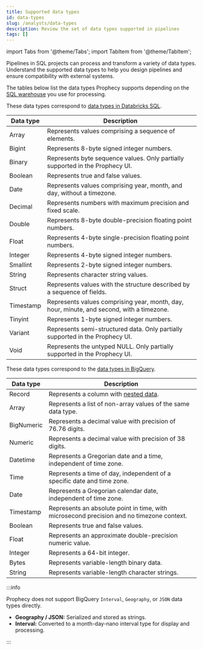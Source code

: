 ```yaml
---
title: Supported data types
id: data-types
slug: /analysts/data-types
description: Review the set of data types supported in pipelines
tags: []
---
```


import Tabs from '@theme/Tabs';
import TabItem from '@theme/TabItem';

Pipelines in SQL projects can process and transform a variety of data types. Understand the supported data types to help you design pipelines and ensure compatibility with external systems.

The tables below list the data types Prophecy supports depending on the [SQL warehouse](/administration/fabrics/prophecy-fabrics/) you use for processing.

<Tabs>
<TabItem value="Databricks" label="Databricks">

These data types correspond to [data types in Databricks SQL](https://docs.databricks.com/aws/en/sql/).

| Data type | Description                                                                               |
| --------- | ----------------------------------------------------------------------------------------- |
| Array     | Represents values comprising a sequence of elements.                                      |
| Bigint    | Represents 8-byte signed integer numbers.                                                 |
| Binary    | Represents byte sequence values. Only partially supported in the Prophecy UI.             |
| Boolean   | Represents true and false values.                                                         |
| Date      | Represents values comprising year, month, and day, without a timezone.                    |
| Decimal   | Represents numbers with maximum precision and fixed scale.                                |
| Double    | Represents 8-byte double-precision floating point numbers.                                |
| Float     | Represents 4-byte single-precision floating point numbers.                                |
| Integer   | Represents 4-byte signed integer numbers.                                                 |
| Smallint  | Represents 2-byte signed integer numbers.                                                 |
| String    | Represents character string values.                                                       |
| Struct    | Represents values with the structure described by a sequence of fields.                   |
| Timestamp | Represents values comprising year, month, day, hour, minute, and second, with a timezone. |
| Tinyint   | Represents 1-byte signed integer numbers.                                                 |
| Variant   | Represents semi-structured data. Only partially supported in the Prophecy UI.             |
| Void      | Represents the untyped NULL. Only partially supported in the Prophecy UI.                 |

</TabItem>

<TabItem value="BigQuery" label="BigQuery">

These data types correspond to the [data types in BigQuery](https://cloud.google.com/bigquery/docs/reference/standard-sql/data-types).

| Data type  | Description                                                                                     |
| ---------- | ----------------------------------------------------------------------------------------------- |
| Record     | Represents a column with [nested data](https://cloud.google.com/bigquery/docs/nested-repeated). |
| Array      | Represents a list of non-array values of the same data type.                                    |
| BigNumeric | Represents a decimal value with precision of 76.76 digits.                                      |
| Numeric    | Represents a decimal value with precision of 38 digits.                                         |
| Datetime   | Represents a Gregorian date and a time, independent of time zone.                               |
| Time       | Represents a time of day, independent of a specific date and time zone.                         |
| Date       | Represents a Gregorian calendar date, independent of time zone.                                 |
| Timestamp  | Represents an absolute point in time, with microsecond precision and no timezone context.       |
| Boolean    | Represents true and false values.                                                               |
| Float      | Represents an approximate double-precision numeric value.                                       |
| Integer    | Represents a 64-bit integer.                                                                    |
| Bytes      | Represents variable-length binary data.                                                         |
| String     | Represents variable-length character strings.                                                   |

:::info

Prophecy does not support BigQuery `Interval`, `Geography`, or `JSON` data types directly.

- **Geography / JSON:** Serialized and stored as strings.
- **Interval:** Converted to a month-day-nano interval type for display and processing.

:::

</TabItem>
</Tabs>
